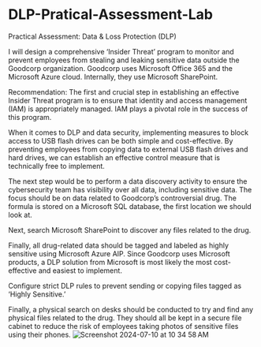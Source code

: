 # DLP-Pratical-Assessment-Lab
Practical Assessment: Data & Loss Protection (DLP)
 
I will design a comprehensive ‘Insider Threat’ program to monitor and prevent employees from stealing and leaking sensitive data outside the Goodcorp organization. Goodcorp uses Microsoft Office 365 and the Microsoft Azure cloud. Internally, they use Microsoft SharePoint. 

Recommendation:
The first and crucial step in establishing an effective Insider Threat program is to ensure that identity and access management (IAM) is appropriately managed. IAM plays a pivotal role in the success of this program.

When it comes to DLP and data security, implementing measures to block access to USB flash drives can be both simple and cost-effective. By preventing employees from copying data to external USB flash drives and hard drives, we can establish an effective control measure that is technically free to implement. 

The next step would be to perform a data discovery activity to ensure the cybersecurity team has visibility over all data, including sensitive data. The focus should be on data related to Goodcorp’s controversial drug. The formula is stored on a Microsoft SQL database, the first location we should look at.

Next, search Microsoft SharePoint to discover any files related to the drug. 

Finally, all drug-related data should be tagged and labeled as highly sensitive using Microsoft Azure AIP. Since Goodcorp uses Microsoft products, a DLP solution from Microsoft is most likely the most cost-effective and easiest to implement.

Configure strict DLP rules to prevent sending or copying files tagged as ‘Highly Sensitive.’

Finally, a physical search on desks should be conducted to try and find any physical files related to the drug. They should all be kept in a secure file cabinet to reduce the risk of employees taking photos of sensitive files using their phones. 
![Screenshot 2024-07-10 at 10 34 58 AM](https://github.com/jerrycoriolan/DLP-Pratical-Assessment-Lab/assets/168882662/0150a502-6ed8-4172-ae01-bb06d7592a7d)

